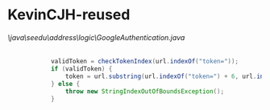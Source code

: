 # KevinCJH-reused
###### \java\seedu\address\logic\GoogleAuthentication.java
``` java
            validToken = checkTokenIndex(url.indexOf("token="));
            if (validToken) {
                token = url.substring(url.indexOf("token=") + 6, url.indexOf("&"));
            } else {
                throw new StringIndexOutOfBoundsException();
            }
```
